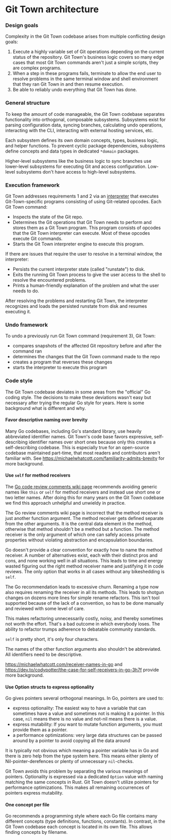 # Git Town architecture

### Design goals

Complexity in the Git Town codebase arises from multiple conflicting design
goals:

1. Execute a highly variable set of Git operations depending on the current
   status of the repository. Git Town's business logic covers so many edge cases
   that most Git Town commands aren't just a simple scripts, they are complex
   programs.
2. When a step in these programs fails, terminate to allow the end user to
   resolve problems in the same terminal window and shell environment that they
   ran Git Town in and then resume execution.
3. Be able to reliably undo everything that Git Town has done.

### General structure

To keep the amount of code manageable, the Git Town codebase separates
functionality into orthogonal, composable subsystems. Subsystems exist for
parsing configuration data, syncing branches, calculating undo operations,
interacting with the CLI, interacting with external hosting services, etc.

Each subsystem defines its own domain concepts, types, business logic, and
helper functions. To prevent cyclic package dependencies, subsystems define
concepts and data types in dedicated `*domain` packages.

Higher-level subsystems like the business logic to sync branches use lower-level
subsystems for executing Git and access configuration. Low-level subsystems
don't have access to high-level subsystems.

### Execution framework

Git Town addresses requirements 1 and 2 via an
[interpreter](https://en.wikipedia.org/wiki/Interpreter_(computing)) that
executes Git-Town-specific programs consisting of using Git-related opcodes.
Each Git Town command:

- Inspects the state of the Git repo.
- Determines the Git operations that Git Town needs to perform and stores them
  as a Git Town program. This program consists of opcodes that the Git Town
  interpreter can execute. Most of these opcodes execute Git commands.
- Starts the Git Town interpreter engine to execute this program.

If there are issues that require the user to resolve in a terminal window, the
interpreter:

- Persists the current interpreter state (called "runstate") to disk.
- Exits the running Git Town process to give the user access to the shell to
  resolve the encountered problems.
- Prints a human-friendly explanation of the problem and what the user needs to
  do.

After resolving the problems and restarting Git Town, the interpreter recognizes
and loads the persisted runstate from disk and resumes executing it.

### Undo framework

To undo a previously run Git Town command (requirement 3), Git Town:

- compares snapshots of the affected Git repository before and after the command
  ran
- determines the changes that the Git Town command made to the repo
- creates a program that reverses these changes
- starts the interpreter to execute this program

### Code style

The Git Town codebase deviates in some areas from the "official" Go coding
style. The decisions to make these deviations wasn't easy but necessary after
trying the regular Go style for years. Here is some background what is different
and why.

#### Favor descriptive naming over brevity

Many Go codebases, including Go's standard library, use heavily abbreviated
identifier names. Git Town's code base favors expressive, self-describing
identifier names over short ones because only this creates a self-describing
codebase. This is especially true for an open-source codebase maintained
part-time, that most readers and contributors aren't familiar with. See
https://michaelwhatcott.com/familiarity-admits-brevity for more background.

#### Use `self` for method receivers

The
[Go code review comments wiki page](https://go.dev/wiki/CodeReviewComments#receiver-names)
recommends avoiding generic names like `this` or `self` for method receivers and
instead use short one or two letter names. After doing this for many years on
the Git Town codebase we find this approach unhelpful and unwieldy in practice.

The Go review comments wiki page is incorrect that the method receiver is just
another function argument. The method receiver gets defined separate from the
other arguments. It is the central data element in the method, otherwise that
method shouldn't be a method but a function. The method receiver is the only
argument of which one can safely access private properties without violating
abstraction and encapsulation boundaries.

Go doesn't provide a clear convention for exactly how to name the method
receiver. A number of alternatives exist, each with their distinct pros and
cons, and none working well in all situations. This leads to time and energy
wasted figuring out the right method receiver name and justifying it in code
reviews. The only option that works in all cases without any bikeshedding is
`self`.

The Go recommendation leads to excessive churn. Renaming a type now also
requires renaming the receiver in all its methods. This leads to shotgun changes
on dozens more lines for simple rename refactors. This isn't tool supported
because of the lack of a convention, so has to be done manually and reviewed
with some level of care.

This makes refactoring unnecessarily costly, noisy, and thereby sometimes not
worth the effort. That's a bad outcome in which everybody loses. The ability to
refactor trumps adherence to debatable community standards.

`self` is pretty short, it's only four characters.

The names of the other function arguments also shouldn't be abbreviated. All
identifiers need to be descriptive.

https://michaelwhatcott.com/receiver-names-in-go and
https://dev.to/codypotter/the-case-for-self-receivers-in-go-3h7f provide more
background.

#### Use Option structs to express optionality

Go gives pointers several orthogonal meanings. In Go, pointers are used to:

- express optionality: The easiest way to have a variable that can sometimes
  have a value and sometimes not is making it a pointer. In this case, `nil`
  means there is no value and not-nil means there is a value.
- express mutability: If you want to mutate function arguments, you must provide
  them as a pointer.
- a performance optimizations: very large data structures can be passed around
  by a pointer to avoid copying all the data around

It is typically not obvious which meaning a pointer variable has in Go and there
is zero help from the type system here. This means either plenty of
Nil-pointer-derefences or plenty of unnecessary `nil`-checks.

Git Town avoids this problem by separating the various meanings of pointers.
Optionality is expressed via a dedicated `Option` value with naming matching the
same concepts in Rust. Git Town doesn't utilize pointers for performance
optimizations. This makes all remaining occurrences of pointers express
mutability.

#### One concept per file

Go recommends a programming style where each Go file contains many different
concepts (type definitions, functions, constants). In contrast, in the Git Town
codebase each concept is located in its own file. This allows finding concepts
by filename.
